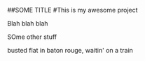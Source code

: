 ##SOME TITLE
#This is my awesome project

Blah blah blah

SOme other stuff


busted flat in baton rouge,
waitin' on a train


